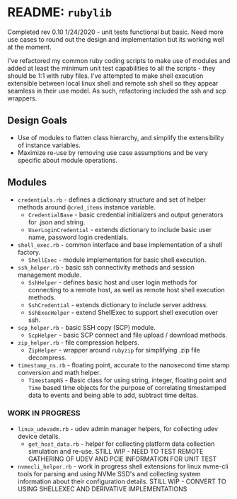 # README: `rubylib`

Completed rev 0.10 1/24/2020 - unit tests functional but basic.  Need more use cases
  to round out the design and implementation but its working well at the moment.

I've refactored my common ruby coding scripts to make use of modules and added at least
the minimum unit test capabilities to all the scripts - they should be 1:1 with ruby 
files.  I've attempted to make shell execution extensible between local linux shell and
remote ssh shell so they appear seamless in their use model.  As such, refactoring included
the ssh and scp wrappers.

## Design Goals

* Use of modules to flatten class hierarchy, and simplify the extensibility of instance variables.
* Maximize re-use by removing use case assumptions and be very specific about module operations.

## Modules

* `credentials.rb` - defines a dictionary structure and set of helper methods around `@cred_items` instance variable.
    * `CredentialBase` - basic credential initializers and output generators for .json and string.
    * `UserLoginCredential` - extends dictionary to include basic user name, password login credentials.
* `shell_exec.rb` - common interface and base implementation of a shell factory.
    * `ShellExec` - module implementation for basic shell execution.
* `ssh_helper.rb` - basic ssh connectivity methods and session management module.
    * `SshHelper` - defines basic host and user login methods for connecting to a remote host, as well as
      remote host shell execution methods.
    * `SshCredential` - extends dictionary to include server address.
    * `SshExecHelper` - extend ShellExec to support shell execution over ssh.
* `scp_helper.rb` - basic SSH copy (SCP) module.
    * `ScpHelper` - basic SCP connect and file upload / download methods.
* `zip_helper.rb` - file compression helpers.
    * `ZipHelper` - wrapper around `rubyzip` for simplifying .zip file decompress.
* `timestamp_ns.rb` - floating point, accurate to the nanosecond time stamp conversion and math helper.
    * `TimestampNS` - Basic class for using string, integer, floating point and `Time` based time objects
    for the purpose of correlating timestamped data to events and being able to add, subtract time deltas.
    
### WORK IN PROGRESS    
    
* `linux_udevadm.rb` - udev admin manager helpers, for collecting udev device details.
    * `get_host_data.rb` - helper for collecting platform data collection simulation and re-use.
      STILL WIP - NEED TO TEST REMOTE GATHERING OF UDEV AND PCIE INFORMATION FOR UNIT TEST
* `nvmecli_helper.rb` - work in progress shell extensions for linux nvme-cli tools for parsing and using
   NVMe SSD's and collecting system information about their configuration details.
   STILL WIP - CONVERT TO USING SHELLEXEC AND DERIVATIVE IMPLEMENTATIONS
  

